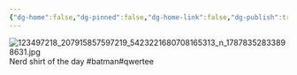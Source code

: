 ```yaml
---
{"dg-home":false,"dg-pinned":false,"dg-home-link":false,"dg-publish":true,"tags":["dgblip"],"disabled rules":["yaml-title","yaml-title-alias","file-name-heading"],"title":"philipp on instagram @ 2020-11-05","created-date":"2020-11-05T07:25:00","updated-date":"2025-05-02T17:43:07","dg-path":"blips/17878352833898631.md","permalink":"/blips/17878352833898631/","dgPassFrontmatter":true}
---
```



![123497218_207915857597219_5423221680708165313_n_17878352833898631.jpg](/img/user/attachments/123497218_207915857597219_5423221680708165313_n_17878352833898631.jpg)
Nerd shirt of the day #batman#qwertee



